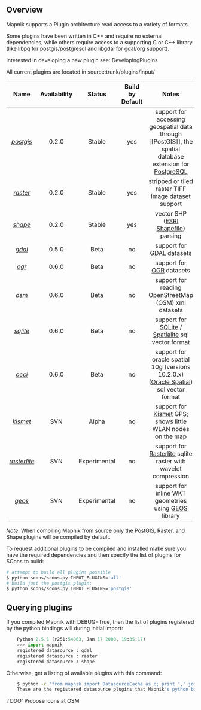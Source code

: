 ## Overview

Mapnik supports a Plugin architecture read access to a variety of formats.

Some plugins have been written in C++ and require no external dependencies, while others require access to a supporting C or C++ library (like libpq for postgis/postgresql and libgdal for gdal/org support).

Interested in developing a new plugin see: DevelopingPlugins

All current plugins are located in source:trunk/plugins/input/

| **Name**| **Availability**|**Status**|**Build by Default**|**Notes**|
|:-------:|:---------------:|:--------:|:------------------:|:-------:|
| *[postgis](PostGIS)*| 0.2.0| Stable| yes| support for accessing geospatial data through [[PostGIS]], the spatial database extension for [PostgreSQL](http://en.wikipedia.org/wiki/PostgreSQL)|
| *[raster](Raster)*| 0.2.0| Stable| yes|  stripped or tiled raster TIFF image dataset support|
| *[shape](Shape)*| 0.2.0| Stable| yes|  vector SHP ([ESRI Shapefile](http://en.wikipedia.org/wiki/Shapefile)) parsing|
| *[gdal](GDAL/)*| 0.5.0| Beta| no|  support for [GDAL](http://en.wikipedia.org/wiki/GDAL) datasets|
| *[ogr](OGR)* | 0.6.0| Beta| no|  support for [OGR](http://en.wikipedia.org/wiki/GDAL) datasets|
| *[osm](OsmPlugin)*| 0.6.0| Beta| no|  support for reading OpenStreetMap (OSM) xml datasets|
| *[sqlite](SQLite)*| 0.6.0| Beta| no|  support for [SQLite](http://en.wikipedia.org/wiki/SQLite) / [Spatialite](http://www.gaia-gis.it/spatialite) sql vector format|
| *[occi](OCCI)*| 0.6.0| Beta| no|  support for oracle spatial 10g (versions 10.2.0.x) ([Oracle Spatial](http://en.wikipedia.org/wiki/Oracle_Spatial)) sql vector format|
| *[kismet](Kismet)*| SVN| Alpha| no|  support for [Kismet](http://www.kismetwireless.net/) GPS; shows little WLAN nodes on the map| 
| *[rasterlite](Rasterlite)*| SVN| Experimental| no|  support for [Rasterlite](http://www.gaia-gis.it/spatialite) sqlite raster with wavelet compression| 
| *[geos](GEOS)*| SVN| Experimental| no|  support for inline WKT geometries using [GEOS](http://trac.osgeo.org/geos/) library| 

*Note*: When compiling Mapnik from source only the PostGIS, Raster, and Shape plugins will be compiled by default.

To request additional plugins to be compiled and installed make sure you have the required dependencies and then specify the list of plugins for SCons to build:


```sh
# attempt to build all plugins possible
$ python scons/scons.py INPUT_PLUGINS='all'
# build just the postgis plugin:
$ python scons/scons.py INPUT_PLUGINS='postgis'
```

## Querying plugins

If you compiled Mapnik with DEBUG=True, then the list of plugins registered by the python bindings will during initial import:

```python
    Python 2.5.1 (r251:54863, Jan 17 2008, 19:35:17) 
    >>> import mapnik
    registered datasource : gdal
    registered datasource : raster
    registered datasource : shape
```

Otherwise, get a listing of available plugins with this command:

```sh
    $ python -c "from mapnik import DatasourceCache as c; print ','.join(c.plugin_names())"
    These are the registered datasource plugins that Mapnik's python binding currently knows about.
```

*TODO:* Propose icons at OSM